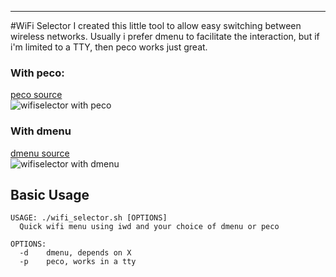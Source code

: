 ---
#WiFi Selector
I created this little tool to allow easy switching between wireless networks. Usually i prefer dmenu to facilitate the interaction, but if i'm limited to a TTY, then peco works just great. 

### With peco:
[peco source](https://github.com/peco/peco)  
![wifiselector with peco](http://n0a110w.xyz/img/uncompressed/wifiselector_peco-demo.gif)

### With dmenu
[dmenu source](https://git.suckless.org/dmenu/)  
![wifiselector with dmenu](http://n0a110w.xyz/img/uncompressed/wifiselector_dmenu-demo.gif)

## Basic Usage
```
USAGE: ./wifi_selector.sh [OPTIONS]
  Quick wifi menu using iwd and your choice of dmenu or peco

OPTIONS:
  -d	dmenu, depends on X 
  -p	peco, works in a tty
```


